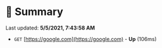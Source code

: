 # 📖 Summary
Last updated: **5/5/2021, 7:43:58 AM**

- `GET` [https://google.com](https://google.com) - **Up** (106ms)
